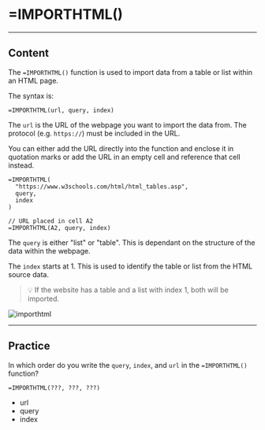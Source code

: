 ﻿---
author: Stefan-Stojanovic

type: normal

category: how-to

links:
  - '[IMPORTHTML](https://support.google.com/docs/answer/3093339){documentation}'

---

# =IMPORTHTML()

---
## Content

The `=IMPORTHTML()` function is used to import data from a table or list within an HTML page.

The syntax is:
```plain-text
=IMPORTHTML(url, query, index)
```

The `url` is the URL of the webpage you want to import the data from. The protocol (e.g. `https://`) must be included in the URL.

You can either add the URL directly into the function and enclose it in quotation marks or add the URL in an empty cell and reference that cell instead.

```plain-text
=IMPORTHTML(
  "https://www.w3schools.com/html/html_tables.asp", 
  query, 
  index
)

// URL placed in cell A2
=IMPORTHTML(A2, query, index)
```

The `query` is either "list" or "table". This is dependant on the structure of the data within the webpage.

The `index` starts at 1. This is used to identify the table or list from the HTML source data.

> 💡 If the website has a table and a list with index 1, both will be imported.

![importhtml](https://img.enkipro.com/9f227c4cb224eb379f4b6abc21131782.gif)

---
## Practice

In which order do you write the `query`, `index`, and `url` in the `=IMPORTHTML()` function?

```plain-text
=IMPORTHTML(???, ???, ???)
```

- url
- query
- index